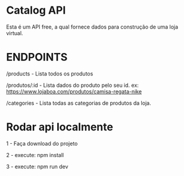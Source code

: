 # Catalog API
Esta é um API free, a qual fornece dados para construção de uma loja virtual.



# ENDPOINTS
/products - Lista todos os produtos

/produtos/:id - Lista dados do produto pelo seu id.
ex: https://www.lojaboa.com/produtos/camisa-regata-nike

/categories - Lista todas as categorias de produtos da loja.


# Rodar api localmente

1 - Faça download do projeto

2 - execute: npm install

3 - execute:  npm run dev